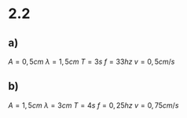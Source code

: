# 2.2
## a)
$A=0,5cm$
$\lambda=1,5cm$
$T=3s$
$f=33hz$
$v=0,5cm/s$
## b)
$A=1,5cm$
$\lambda=3cm$
$T=4s$
$f=0,25hz$
$v=0,75cm/s$
